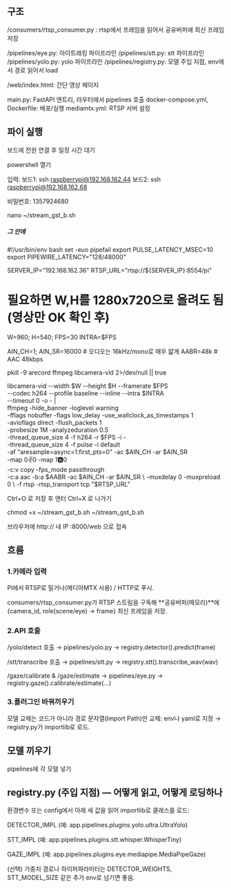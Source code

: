 ## 구조
/consumers/rtsp_consumer.py  : rtsp에서 프레임을 읽어서 공유버퍼에 최신 프레임 저장

/pipelines/eye.py: 아이트래킹 파이프라인
/pipelines/stt.py: stt 파이프라인
/pipelines/yolo.py: yolo 파이프라인
/pipelines/registry.py: 모델 주입 지점, env에서 경로 읽어서 load

/web/index.html: 간단 영상 페이지

main.py: FastAPI 엔트리, 라우터에서 pipelines 호출
docker-compose.yml, Dockerfile: 배포/실행
mediamtx.yml: RTSP 서버 설정

## 파이 실행
보드에 전원 연결 후 일정 시간 대기

powershell 열기

입력:
보드1: ssh raspberrypi@192.168.162.44 
보드2: ssh raspberrypi@192.168.162.68

비밀번호: 1357924680

nano ~/stream_gst_b.sh

##### 그 안에
#!/usr/bin/env bash
set -euo pipefail
export PULSE_LATENCY_MSEC=10
export PIPEWIRE_LATENCY="128/48000"

SERVER_IP="192.168.162.36"
RTSP_URL="rtsp://${SERVER_IP}:8554/pi"

# 필요하면 W,H를 1280x720으로 올려도 됨 (영상만 OK 확인 후)
W=960; H=540; FPS=30
INTRA=$FPS

AIN_CH=1; AIN_SR=16000    # 오디오는 16kHz/mono로 매우 얇게
AABR=48k                  # AAC 48kbps

pkill -9 arecord ffmpeg libcamera-vid 2>/dev/null || true

libcamera-vid --width $W --height $H --framerate $FPS \
  --codec h264 --profile baseline --inline --intra $INTRA \
  --timeout 0 -o - | \
ffmpeg -hide_banner -loglevel warning \
  -fflags nobuffer -flags low_delay -use_wallclock_as_timestamps 1 \
  -avioflags direct -flush_packets 1 \
  -probesize 1M -analyzeduration 0.5 \
  -thread_queue_size 4 -f h264 -r $FPS -i - \
  -thread_queue_size 4 -f pulse -i default \
  -af "aresample=async=1:first_pts=0" -ac $AIN_CH -ar $AIN_SR \
  -map 0:v:0 -map 1:a:0 \
  -c:v copy -fps_mode passthrough \
  -c:a aac -b:a $AABR -ac $AIN_CH -ar $AIN_SR \
  -muxdelay 0 -muxpreload 0 \
  -f rtsp -rtsp_transport tcp "$RTSP_URL"

Ctrl+O 로 저장 후 엔터
Ctrl+X 로 나가기

chmod +x ~/stream_gst_b.sh
~/stream_gst_b.sh

브라우저에 http:// 내 IP :8000/web  으로 접속

## 흐름
### 1.카메라 입력

Pi에서 RTSP로 밀거나(메디아MTX 사용) / HTTP로 푸시.

consumers/rtsp_consumer.py가 RTSP 스트림을 구독해 **공유버퍼(메모리)**에 {camera_id, role(scene/eye) -> frame} 최신 프레임을 저장.

### 2.API 호출

/yolo/detect 호출 → pipelines/yolo.py → registry.detector().predict(frame)

/stt/transcribe 호출 → pipelines/stt.py → registry.stt().transcribe_wav(wav)

/gaze/calibrate & /gaze/estimate → pipelines/eye.py → registry.gaze().calibrate/estimate(...)

### 3.플러그인 바꿔끼우기

모델 교체는 코드가 아니라 경로 문자열(Import Path)만 교체: env나 yaml로 지정 → registry.py가 importlib로 로드.

## 모델 끼우기
pipelines에 각 모델 넣기

## registry.py (주입 지점) — 어떻게 읽고, 어떻게 로딩하나

환경변수 또는 config에서 아래 세 값을 읽어 importlib로 클래스를 로드:

DETECTOR_IMPL (예: app.pipelines.plugins.yolo.ultra.UltraYolo)

STT_IMPL (예: app.pipelines.plugins.stt.whisper.WhisperTiny)

GAZE_IMPL (예: app.pipelines.plugins.eye.mediapipe.MediaPipeGaze)

(선택) 가중치 경로나 하이퍼파라미터는 DETECTOR_WEIGHTS, STT_MODEL_SIZE 같은 추가 env로 넘기면 좋음.